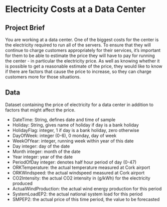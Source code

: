# Electricity Costs at a Data Center

## Project Brief 

You are working at a data center. One of the biggest costs for the center is the electricity required to run all of the servers. To ensure that they will continue to charge customers appropriately for their services, it’s important for them to be able to estimate the price they will have to pay for running the center - in particular the electricity price. As well as knowing whether it is possible to get a reasonable estimate of the price, they would like to know if there are factors that cause the price to increase, so they can charge customers more for those situations.

## Data

Dataset containing the price of electricity for a data center in addition to factors that might affect the price.


- DateTime: String, defines date and time of sample
- Holiday: String, gives name of holiday if day is a bank holiday
- HolidayFlag: integer, 1 if day is a bank holiday, zero otherwise
- DayOfWeek: integer (0-6), 0 monday, day of week
- WeekOfYear: integer, running week within year of this date
- Day integer: day of the date
- Month integer: month of the date
- Year integer: year of the date
- PeriodOfDay integer: denotes half hour period of day (0-47)
- ORKTemperature: the actual temperature measured at Cork airport
- ORKWindspeed: the actual windspeed measured at Cork airport
- CO2Intensity: the actual CO2 intensity in (g/kWh) for the electricity produced
- ActualWindProduction: the actual wind energy production for this period
- SystemLoadEP2: the actual national system load for this period
- SMPEP2: the actual price of this time period, the value to be forecasted
